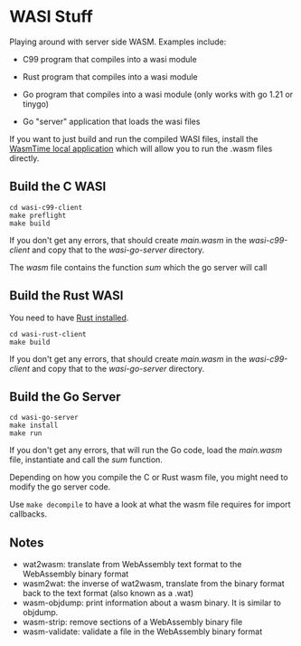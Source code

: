 # WASI Stuff

Playing around with server side WASM. Examples include:

- C99 program that compiles into a wasi module
- Rust program that compiles into a wasi module
- Go program that compiles into a wasi module (only works with go 1.21 or tinygo)

- Go "server" application that loads the wasi files

If you want to just build and run the compiled WASI files, install the [WasmTime local application](https://wasmtime.dev/) which will allow you to run the .wasm files directly.

## Build the C WASI

```
cd wasi-c99-client
make preflight
make build
```

If you don't get any errors, that should create _main.wasm_ in the 
_wasi-c99-client_ and copy that to the _wasi-go-server_ directory.

The _wasm_ file contains the function _sum_ which the go server 
will call

## Build the Rust WASI

You need to have [Rust installed](https://www.rust-lang.org/tools/install).

```
cd wasi-rust-client
make build
```

If you don't get any errors, that should create _main.wasm_ in the 
_wasi-c99-client_ and copy that to the _wasi-go-server_ directory.

## Build the Go Server

```
cd wasi-go-server
make install
make run
```

If you don't get any errors, that will run the Go code, load the
_main.wasm_ file, instantiate and call the _sum_ function.

Depending on how you compile the C or Rust wasm file, you might need to modify
the go server code. 

Use `make decompile` to have a look at what the wasm file requires for import callbacks.

## Notes

- wat2wasm: translate from WebAssembly text format to the WebAssembly binary format
- wasm2wat: the inverse of wat2wasm, translate from the binary format back to the text format (also known as a .wat)
- wasm-objdump: print information about a wasm binary. It is similar to objdump.
- wasm-strip: remove sections of a WebAssembly binary file
- wasm-validate: validate a file in the WebAssembly binary format

